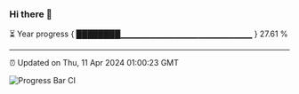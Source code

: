 ### Hi there 👋

⏳ Year progress { ████████▁▁▁▁▁▁▁▁▁▁▁▁▁▁▁▁▁▁▁▁▁▁ } 27.61 %

---

⏰ Updated on Thu, 11 Apr 2024 01:00:23 GMT

![Progress Bar CI](https://github.com/liununu/liununu/workflows/Progress%20Bar%20CI/badge.svg)
